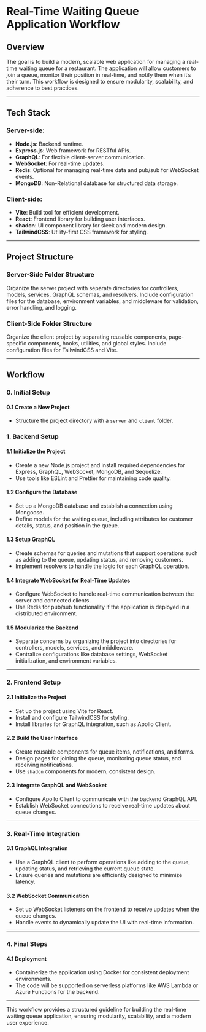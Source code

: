 # Real-Time Waiting Queue Application Workflow

## Overview

The goal is to build a modern, scalable web application for managing a real-time waiting queue for a restaurant. The application will allow customers to join a queue, monitor their position in real-time, and notify them when it’s their turn. This workflow is designed to ensure modularity, scalability, and adherence to best practices.

---

## Tech Stack

### Server-side:
- **Node.js**: Backend runtime.
- **Express.js**: Web framework for RESTful APIs.
- **GraphQL**: For flexible client-server communication.
- **WebSocket**: For real-time updates.
- **Redis**: Optional for managing real-time data and pub/sub for WebSocket events.
- **MongoDB**: Non-Relational database for structured data storage.

### Client-side:
- **Vite**: Build tool for efficient development.
- **React**: Frontend library for building user interfaces.
- **shadcn**: UI component library for sleek and modern design.
- **TailwindCSS**: Utility-first CSS framework for styling.

---

## Project Structure

### Server-Side Folder Structure

Organize the server project with separate directories for controllers, models, services, GraphQL schemas, and resolvers. Include configuration files for the database, environment variables, and middleware for validation, error handling, and logging.

### Client-Side Folder Structure

Organize the client project by separating reusable components, page-specific components, hooks, utilities, and global styles. Include configuration files for TailwindCSS and Vite.

---

## Workflow

### 0. Initial Setup

#### 0.1 Create a New Project
- Structure the project directory with a `server` and `client` folder.

### 1. Backend Setup

#### 1.1 Initialize the Project
- Create a new Node.js project and install required dependencies for Express, GraphQL, WebSocket, MongoDB, and Sequelize.
- Use tools like ESLint and Prettier for maintaining code quality.

#### 1.2 Configure the Database
- Set up a MongoDB database and establish a connection using Mongoose.
- Define models for the waiting queue, including attributes for customer details, status, and position in the queue.

#### 1.3 Setup GraphQL
- Create schemas for queries and mutations that support operations such as adding to the queue, updating status, and removing customers.
- Implement resolvers to handle the logic for each GraphQL operation.

#### 1.4 Integrate WebSocket for Real-Time Updates
- Configure WebSocket to handle real-time communication between the server and connected clients.
- Use Redis for pub/sub functionality if the application is deployed in a distributed environment.

#### 1.5 Modularize the Backend
- Separate concerns by organizing the project into directories for controllers, models, services, and middleware.
- Centralize configurations like database settings, WebSocket initialization, and environment variables.

---

### 2. Frontend Setup

#### 2.1 Initialize the Project
- Set up the project using Vite for React.
- Install and configure TailwindCSS for styling.
- Install libraries for GraphQL integration, such as Apollo Client.

#### 2.2 Build the User Interface
- Create reusable components for queue items, notifications, and forms.
- Design pages for joining the queue, monitoring queue status, and receiving notifications.
- Use `shadcn` components for modern, consistent design.

#### 2.3 Integrate GraphQL and WebSocket
- Configure Apollo Client to communicate with the backend GraphQL API.
- Establish WebSocket connections to receive real-time updates about queue changes.

---

### 3. Real-Time Integration

#### 3.1 GraphQL Integration
- Use a GraphQL client to perform operations like adding to the queue, updating status, and retrieving the current queue state.
- Ensure queries and mutations are efficiently designed to minimize latency.

#### 3.2 WebSocket Communication
- Set up WebSocket listeners on the frontend to receive updates when the queue changes.
- Handle events to dynamically update the UI with real-time information.

---

### 4. Final Steps

#### 4.1 Deployment
- Containerize the application using Docker for consistent deployment environments.
- The code will be supported on serverless platforms like AWS Lambda or Azure Functions for the backend.

---

This workflow provides a structured guideline for building the real-time waiting queue application, ensuring modularity, scalability, and a modern user experience.